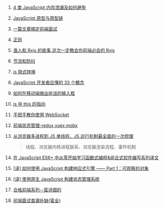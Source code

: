 1.  [4 类 JavaScript 内存泄漏及如何避免](https://jinlong.github.io/2016/05/01/4-Types-of-Memory-Leaks-in-JavaScript-and-How-to-Get-Rid-Of-Them/)
2.  [JavaScript 原型与原型链](https://juejin.im/post/5bc755b15188255c89015f39)
3.  [一篇文章搞定前端面试](https://juejin.im/post/5bbaa549e51d450e827b6b13?utm_source=gold_browser_extension)
4.  [正则](https://juejin.im/post/5b96a8e2e51d450e6a2de115)
5.  [渔人和 Rxjs 的故事,这次一定教会你前端必会的 Rxjs](https://juejin.im/post/5bc887ba6fb9a05d265991d5)
6.  [节流和防抖](https://jinlong.github.io/2016/04/24/Debouncing-and-Throttling-Explained-Through-Examples/)
7.  [js 隐式转换](https://juejin.im/post/5bc5c752f265da0a9a399a62)
8.  [JavaScript 开发者应懂的 33 个概念](https://juejin.im/entry/5bc9aae56fb9a05d20687bf3)
9.  [如何在移动端做出听话的输入框](https://juejin.im/post/5bce7c806fb9a05d1658c3e4)
10. [js 中 this 的指向](https://www.cnblogs.com/pssp/p/5216085.html)

11. [手把手教你使用 WebSocket](https://juejin.im/post/5bcad1326fb9a05cda779d0b?utm_source=gold_browser_extension)
12. [前端状态管理-redux,vuex,mobx](https://juejin.im/post/5bd3262af265da0aa665085b?utm_source=gold_browser_extension)
13. [从浏览器多进程到 JS 单线程，JS 运行机制最全面的一次梳理](https://juejin.im/post/5a6547d0f265da3e283a1df7)
    > 线程、浏览器内核进程联系、浏览器渲染流程、事件机制
14. [在 JavaScript ES6+ 中从零开始学习函数式编程&组合式软件编写系列译文](https://juejin.im/post/5a0275406fb9a04506710bbc)
15. [[译] 如何使用 JavaScript 构建响应式引擎 —— Part 1：可观察的对象](https://juejin.im/post/58dc9da661ff4b0061547ca0)
16. [[译] 使用原生 JavaScript 构建状态管理系统](https://juejin.im/post/5b763528e51d45559e3a5b64)
17. [合格前端系列--蛮详细的](https://www.zhihu.com/people/qiangdada520/posts)
18. [前端面试查漏补缺(蛮全)](https://juejin.im/post/5c6c182ee51d45760b1c8e30)
